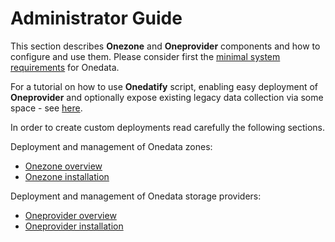# Administrator Guide

This section describes **Onezone** and **Oneprovider** components and how to
configure and use them. Please consider first the
[minimal system requirements](system_requirements.md) for Onedata.

For a tutorial on how to use **Onedatify** script, enabling easy deployment of
**Oneprovider** and optionally expose existing legacy data collection via some space - see [here](./administering_onedata/onedatify.md).

In order to create custom deployments read carefully the following sections.

Deployment and management of Onedata zones:
* [Onezone overview](./administering_onedata/onezone_overview.md)
* [Onezone installation](./administering_onedata/onezone_tutorial.md)

Deployment and management of Onedata storage providers:
* [Oneprovider overview](./administering_onedata/provider_overview.md)
* [Oneprovider installation](./administering_onedata/oneprovider_tutorial.md)


